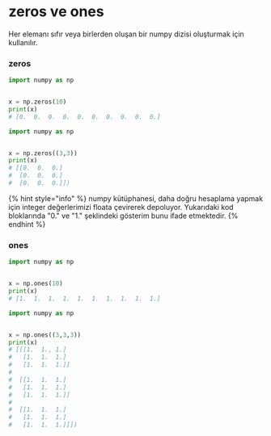 # zeros ve ones

Her elemanı sıfır veya birlerden oluşan bir numpy dizisi oluşturmak için kullanılır.

### zeros

```python
import numpy as np


x = np.zeros(10)
print(x)
# [0.  0.  0.  0.  0.  0.  0.  0.  0.  0.]
```

```python
import numpy as np


x = np.zeros((3,3))
print(x)
# [[0.  0.  0.] 
#  [0.  0.  0.] 
#  [0.  0.  0.]])
```

{% hint style="info" %}
numpy kütüphanesi, daha doğru hesaplama yapmak için integer değerlerimizi floata çevirerek depoluyor. Yukarıdaki kod bloklarında "0." ve "1." şeklindeki gösterim bunu ifade etmektedir.
{% endhint %}

### ones

```python
import numpy as np


x = np.ones(10)
print(x)
# [1.  1.  1.  1.  1.  1.  1.  1.  1.  1.]
```

```python
import numpy as np


x = np.ones((3,3,3))
print(x)
# [[[1.  1., 1.] 
#   [1.  1.  1.] 
#   [1.  1.  1.]] 
#
#  [[1.  1.  1.] 
#   [1.  1.  1.] 
#   [1.  1.  1.]] 
#
#  [[1.  1.  1.] 
#   [1.  1.  1.] 
#   [1.  1.  1.]]])
```
